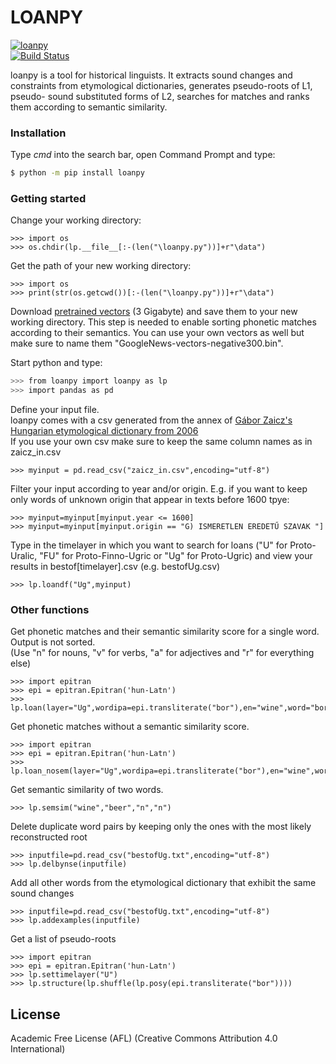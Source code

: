 # LOANPY

[![loanpy](https://github.com/martino-vic/Framework-for-computer-aided-borrowing-detection/blob/master/white_logo_transparent_background.png)](https://github.com/martino-vic/Framework-for-computer-aided-borrowing-detection)  
[![Build Status](https://about.zenodo.org/static/img/logos/zenodo-gradient-square.svg)](https://zenodo.org/record/4009627#.X26Z_2gzaUk)

loanpy is a tool for historical linguists. It extracts sound changes and constraints from etymological dictionaries, generates pseudo-roots of L1, pseudo- sound substituted forms of L2, searches for matches and ranks them according to semantic similarity.

### Installation

Type _cmd_ into the search bar, open Command Prompt and type:

```sh
$ python -m pip install loanpy
```

### Getting started
Change your working directory:
```
>>> import os
>>> os.chdir(lp.__file__[:-(len("\loanpy.py"))]+r"\data")
```
Get the path of your new working directory:
```
>>> import os
>>> print(str(os.getcwd())[:-(len("\loanpy.py"))]+r"\data")
```
Download [pretrained vectors](https://drive.google.com/file/d/0B7XkCwpI5KDYNlNUTTlSS21pQmM/edit) (3 Gigabyte) and save them to your new working directory. This step is needed to enable sorting phonetic matches according to their semantics. You can use your own vectors as well but make sure to name them "GoogleNews-vectors-negative300.bin".

Start python and type:

```sh
>>> from loanpy import loanpy as lp
>>> import pandas as pd
```
Define your input file.  
loanpy comes with a csv generated from the annex of [Gábor Zaicz's Hungarian etymological dictionary from 2006](https://regi.tankonyvtar.hu/hu/tartalom/tinta/TAMOP-4_2_5-09_Etimologiai_szotar/adatok.html)  
If you use your own csv make sure to keep the same column names as in zaicz_in.csv 
```
>>> myinput = pd.read_csv("zaicz_in.csv",encoding="utf-8")
```

Filter your input according to year and/or origin.
E.g. if you want to keep only words of unknown origin that appear in texts before 1600 tpye:
```
>>> myinput=myinput[myinput.year <= 1600]
>>> myinput=myinput[myinput.origin == "G) ISMERETLEN EREDETŰ SZAVAK "]
```

Type in the timelayer in which you want to search for loans ("U" for Proto-Uralic, "FU" for Proto-Finno-Ugric or "Ug" for Proto-Ugric) and view your results in bestof[timelayer].csv (e.g. bestofUg.csv)

```
>>> lp.loandf("Ug",myinput)
```
### Other functions
Get phonetic matches and their semantic similarity score for a single word. Output is not sorted.  
(Use "n" for nouns, "v" for verbs, "a" for adjectives and "r" for everything else)
```
>>> import epitran
>>> epi = epitran.Epitran('hun-Latn')
>>> lp.loan(layer="Ug",wordipa=epi.transliterate("bor"),en="wine",word="bor",pos_hun="n")
```
Get phonetic matches without a semantic similarity score.  
```
>>> import epitran
>>> epi = epitran.Epitran('hun-Latn')
>>> lp.loan_nosem(layer="Ug",wordipa=epi.transliterate("bor"),en="wine",word="bor",pos_hun="n")
```

Get semantic similarity of two words.
```
>>> lp.semsim("wine","beer","n","n")
```

Delete duplicate word pairs by keeping only the ones with the most likely reconstructed root
```
>>> inputfile=pd.read_csv("bestofUg.txt",encoding="utf-8")
>>> lp.delbynse(inputfile)
```
Add all other words from the etymological dictionary that exhibit the same sound changes
```
>>> inputfile=pd.read_csv("bestofUg.txt",encoding="utf-8")
>>> lp.addexamples(inputfile)
```
Get a list of pseudo-roots
```
>>> import epitran
>>> epi = epitran.Epitran('hun-Latn')
>>> lp.settimelayer("U")
>>> lp.structure(lp.shuffle(lp.posy(epi.transliterate("bor"))))
```


License
----

Academic Free License (AFL) (Creative Commons Attribution 4.0 International)
